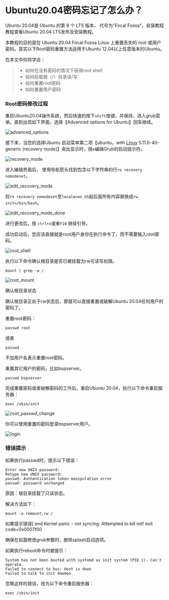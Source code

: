 # **Ubuntu20.04密码忘记了怎么办？**  

Ubuntu 20.04是 Ubuntu 的第 8 个 LTS 版本， 代号为"Focal Fossa"，安装教程教程查看Ubuntu 20.04 LTS发布及安装教程。

本教程的目的是在 Ubuntu 20.04 Focal Fossa Linux 上重置丢失的 root 或用户密码。其实以下Root密码重置方法适用于Ubuntu 12.04以上任意版本的Ubuntu。

在本文中你将学会：

> * 如何在没有密码的情况下获得root shell
> * 如何挂载根（/）目录读/写
> * 如何重置root密码
> * 如何重置用户密码



### Root密码修改过程

重启Ubuntu20.04操作系统，然后快速的按下`shift`按键，并保持，进入grub菜单。直到出现如下界面，选择【Advanced options for Ubuntu】回车继续。

![advanced_options](./pic/advanced_options.png)

接下来，当您的选择Ubuntu 启动菜单第二项【ubuntu，with [Linux](https://so.csdn.net/so/search?from=pc_blog_highlight&q=Linux) 5.11.0-40-generic (recovery mode)】突出显示时，按`e`编辑Grub的启动提示符。

![recovery_mode](./pic/recovery_mode.png)

进入编辑界面后， 使用导航箭头找到包含以下字符串的行`ro recovery nomodeset`。

![edit_recovery_mode](./pic/edit_recovery_mode.png)

将`ro recovery nomodeset`至`locale=en_US`起后面所有内容替换成`rw init=/bin/bash`。

![edit_recovery_mode_done](./pic/edit_recovery_mode_done.png)

进行更改后，按 `ctrl+x`或者`F10` 继续引导。

成功启动后，您应该直接就是root用户身份在执行命令了，而不需要输入root密码。

![root_shell](./pic/root_shell.png)

执行以下命令确认根目录是否已被挂载为rw可读写权限。

```shell
mount | grep -w /
```

![root_mount](./pic/root_mount.png)

确认根目录状态

确认根目录正处于rw状态后，那就可以直接重置或破解Ubuntu 20.04任何用户的密码了。

重置root密码：

```shell
passwd root
```

或者

```shell
passwd
```

不加用户名表示重置root密码。

重置其它用户的密码，比如bspserver。

```shell
passwd bspserver
```

完成重置密码或者破解密码的工作后，重启Ubuntu 20.04，执行以下命令重启服务器：

```shell
exec /sbin/init
```

![root_passwd_change](./pic/root_passwd_change.png)

你可以使用重置的密码登录bspserver用户。

![login](./pic/login.png)

### 错误提示

如果执行passwd时，提示以下错误：

```shell
Enter new UNIX password:
Retype new UNIX password:
passwd: Authentication token manipulation error
passwd: password unchanged
```

原因：根目录挂载了只读状态。

解决方法如下：

```shell
mount -o remount,rw /
```

如果提示错误[ end Kernel panic - not syncing: Attempted to kill init! exit code=0x0007f00

确保在前面修改grub参数时，删除splash启动选项。

如果执行reboot命令时被提示：

```shell
System has not been booted with systemd as init system (PID 1). Can't operate.
Failed to connect to bus: Host is down
Failed to talk to init daemon.
```

忽略这样的错误，改为以下命令重启服务器：

```shell
exec /sbin/init
```

